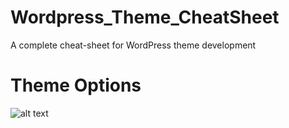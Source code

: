 # Wordpress_Theme_CheatSheet
A complete cheat-sheet for WordPress theme development

# Theme Options
![alt text](https://github.com/muntasiraonik/Wordpress_Theme_CheatSheet/blob/main/readme_Images/theme_options.png?raw=true)

